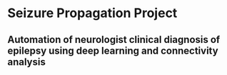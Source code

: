 # Seizure Propagation Project

## Automation of neurologist clinical diagnosis of epilepsy using deep learning and connectivity analysis
